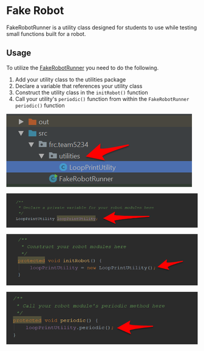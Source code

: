 # Fake Robot

FakeRobotRunner is a utility class designed for students to use while testing small functions built for a robot.

## Usage

To utilize the [FakeRobotRunner](src/frc/team5234/FakeRobotRunner.java) you need to do the following.

1. Add your utility class to the utilities package
2. Declare a variable that references your utility class
3. Construct the utility class in the `initRobot()` function
4. Call your utility's `periodic()` function from within the `FakeRobotRunner` `periodic()` function

![Step 1](resources/images/step1.png)

![Step 2](resources/images/step2.png)

![Step 3](resources/images/step3.png)

![Step 4](resources/images/step4.png)
